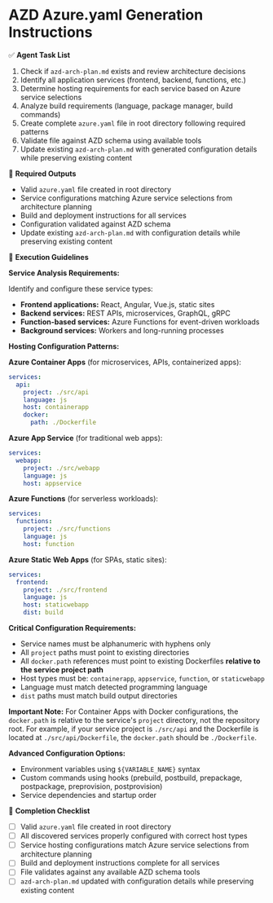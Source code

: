 # AZD Azure.yaml Generation Instructions

✅ **Agent Task List**  

1. Check if `azd-arch-plan.md` exists and review architecture decisions
2. Identify all application services (frontend, backend, functions, etc.)
3. Determine hosting requirements for each service based on Azure service selections
4. Analyze build requirements (language, package manager, build commands)
5. Create complete `azure.yaml` file in root directory following required patterns
6. Validate file against AZD schema using available tools
7. Update existing `azd-arch-plan.md` with generated configuration details while preserving existing content

📄 **Required Outputs**  

- Valid `azure.yaml` file created in root directory
- Service configurations matching Azure service selections from architecture planning
- Build and deployment instructions for all services
- Configuration validated against AZD schema
- Update existing `azd-arch-plan.md` with configuration details while preserving existing content

🧠 **Execution Guidelines**  

**Service Analysis Requirements:**

Identify and configure these service types:

- **Frontend applications:** React, Angular, Vue.js, static sites
- **Backend services:** REST APIs, microservices, GraphQL, gRPC
- **Function-based services:** Azure Functions for event-driven workloads
- **Background services:** Workers and long-running processes

**Hosting Configuration Patterns:**

**Azure Container Apps** (for microservices, APIs, containerized apps):

```yaml
services:
  api:
    project: ./src/api
    language: js
    host: containerapp
    docker:
      path: ./Dockerfile
```

**Azure App Service** (for traditional web apps):

```yaml
services:
  webapp:
    project: ./src/webapp
    language: js
    host: appservice
```

**Azure Functions** (for serverless workloads):

```yaml
services:
  functions:
    project: ./src/functions
    language: js
    host: function
```

**Azure Static Web Apps** (for SPAs, static sites):

```yaml
services:
  frontend:
    project: ./src/frontend
    language: js
    host: staticwebapp
    dist: build
```

**Critical Configuration Requirements:**

- Service names must be alphanumeric with hyphens only
- All `project` paths must point to existing directories
- All `docker.path` references must point to existing Dockerfiles **relative to the service project path**
- Host types must be: `containerapp`, `appservice`, `function`, or `staticwebapp`
- Language must match detected programming language
- `dist` paths must match build output directories

**Important Note:** For Container Apps with Docker configurations, the `docker.path` is relative to the service's `project` directory, not the repository root. For example, if your service project is `./src/api` and the Dockerfile is located at `./src/api/Dockerfile`, the `docker.path` should be `./Dockerfile`.

**Advanced Configuration Options:**

- Environment variables using `${VARIABLE_NAME}` syntax
- Custom commands using hooks (prebuild, postbuild, prepackage, postpackage, preprovision, postprovision)
- Service dependencies and startup order

📌 **Completion Checklist**

- [ ] Valid `azure.yaml` file created in root directory
- [ ] All discovered services properly configured with correct host types
- [ ] Service hosting configurations match Azure service selections from architecture planning
- [ ] Build and deployment instructions complete for all services
- [ ] File validates against any available AZD schema tools
- [ ] `azd-arch-plan.md` updated with configuration details while preserving existing content
